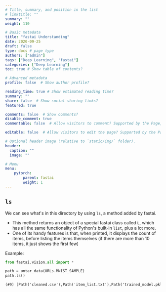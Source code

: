 ```yaml
---
# Title, summary, and position in the list
# linktitle: ""
summary: ""
weight: 110

# Basic metadata
title: "fastai Understanding"
date: 2020-09-25
draft: false
type: docs # page type
authors: ["admin"]
tags: ["Deep Learning", "fastai"]
categories: ["Deep Learning"]
toc: true # Show table of contents?

# Advanced metadata
profile: false  # Show author profile?

reading_time: true # Show estimated reading time?
summary: ""
share: false  # Show social sharing links?
featured: true

comments: false  # Show comments?
disable_comment: true
commentable: false  # Allow visitors to comment? Supported by the Page, Post, and Docs content types.

editable: false  # Allow visitors to edit the page? Supported by the Page, Post, and Docs content types.

# Optional header image (relative to `static/img/` folder).
header:
  caption: ""
  image: ""

# Menu
menu: 
    pytorch:
        parent: fastai
        weight: 1
---
```


## `ls`

We can see what's in this directory by using `ls`, a method added by fastai. 

- This method returns an object of a special fastai class called `L`, which has all the same functionality of Python's built-in `list`, plus a lot more. 
- One of its handy features is that, when printed, it displays the count of items, before listing the items themselves (if there are more than 10 items, it just shows the first few)

Example:

```python
from fastai.vision.all import *

path = untar_data(URLs.MNIST_SAMPLE)
path.ls()
```

```txt
(#9) [Path('cleaned.csv'),Path('item_list.txt'),Path('trained_model.pkl'),Path('models'),Path('valid'),Path('labels.csv'),Path('export.pkl'),Path('history.csv'),Path('train')]
```

